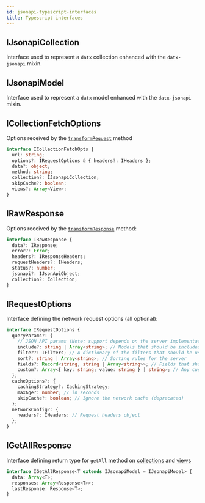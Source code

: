 ```yaml
---
id: jsonapi-typescript-interfaces
title: Typescript interfaces
---
```


## IJsonapiCollection

Interface used to represent a `datx` collection enhanced with the `datx-jsonapi` mixin.

## IJsonapiModel

Interface used to represent a `datx` model enhanced with the `datx-jsonapi` mixin.

## ICollectionFetchOptions

Options received by the [`transformRequest`](jsonapi-config#transformrequest) method

```typescript
interface ICollectionFetchOpts {
  url: string;
  options?: IRequestOptions & { headers?: IHeaders };
  data?: object;
  method: string;
  collection?: IJsonapiCollection;
  skipCache?: boolean;
  views?: Array<View>;
}
```

## IRawResponse

Options received by the [`transformResponse`](JSONAPI-Config#transformresponse) method:

```typescript
interface IRawResponse {
  data?: IResponse;
  error?: Error;
  headers?: IResponseHeaders;
  requestHeaders?: IHeaders;
  status?: number;
  jsonapi?: IJsonApiObject;
  collection?: Collection;
}
```

## IRequestOptions

Interface defining the network request options (all optional):

```typescript
interface IRequestOptions {
  queryParams?: {
    // JSON API params (Note: support depends on the server implementation)
    include?: string | Array<string>; // Models that should be included in the response
    filter?: IFilters; // A dictionary of the filters that should be used on the server
    sort?: string | Array<string>; // Sorting rules for the server
    fields?: Record<string, string | Array<string>>; // Fields that should be returned in the response
    custom?: Array<{ key: string; value: string } | string>; // Any custom params you want to pass
  };
  cacheOptions?: {
    cachingStrategy?: CachingStrategy;
    maxAge?: number; // in seconds
    skipCache?: boolean; // Ignore the network cache (deprecated)
  };
  networkConfig?: {
    headers?: IHeaders; // Request headers object
  };
}
```

## IGetAllResponse

Interface defining return type for `getAll` method on [collections](jsonapi-collection#getall) and [views](jsonapi-view#getall)

```typescript
interface IGetAllResponse<T extends IJsonapiModel = IJsonapiModel> {
  data: Array<T>;
  responses: Array<Response<T>>;
  lastResponse: Response<T>;
}
```
